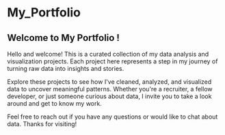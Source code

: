 # My_Portfolio
## Welcome to My Portfolio !

Hello and welcome! This is a curated collection of my data analysis and visualization projects. Each project here represents a step in my journey of turning raw data into insights and stories.

Explore these projects to see how I've cleaned, analyzed, and visualized data to uncover meaningful patterns. Whether you're a recruiter, a fellow developer, or just someone curious about data, I invite you to take a look around and get to know my work.

Feel free to reach out if you have any questions or would like to chat about data. Thanks for visiting!
             
